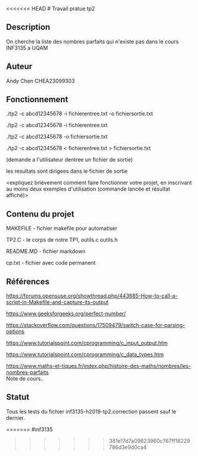<<<<<<< HEAD
﻿# Travail pratue tp2

   ## Description

   On cherche la liste des nombres parfaits qui n'existe pas
   dans le cours INF3135 a UQAM

   ## Auteur

   Andy Chen CHEA23099303	

   ## Fonctionnement

   ./tp2 -c abcd12345678 -i fichierentree.txt -o fichiersortie.txt

   ./tp2 -c abcd12345678 -i fichierentree.txt

   ./tp2 -c abcd12345678 -o fichiersortie.txt 

   ./tp2 -c abcd12345678 < fichierentree.txt > fichiersortie.txt

   (demande a l'utilisateur dentree un fichier de sortie)

   les resultats sont dirigees dans le fichier de sortie

   <expliquez brièvement comment faire fonctionner votre projet, en inscrivant
   au moins deux exemples d'utilisation (commande lancée et résultat affiché)>

   ## Contenu du projet

   MAKEFILE - fichier makefile pour automatiser 

   TP2.C - le corps de notre TP1,
   outils.c
   outils.h
	
   README.MD - fichier markdown

   cp.txt - fichier avec code permanent

   ## Références
   https://forums.opensuse.org/showthread.php/443685-How-to-call-a-script-in-Makefile-and-capture-its-output

   https://www.geeksforgeeks.org/perfect-number/

   https://stackoverflow.com/questions/17509479/switch-case-for-parsing-options

   https://www.tutorialspoint.com/cprogramming/c_input_output.htm
     
   https://www.tutorialspoint.com/cprogramming/c_data_types.htm

https://www.maths-et-tiques.fr/index.php/histoire-des-maths/nombres/les-nombres-parfaits   
   Note de cours..

   ## Statut
   
   Tous les tests du fichier inf3135-h2019-tp2.correction passent sauf le dernier.
   
=======
#inf3135
>>>>>>> 381e17d7a09623960c767ff18229786d3e9d0ca4
